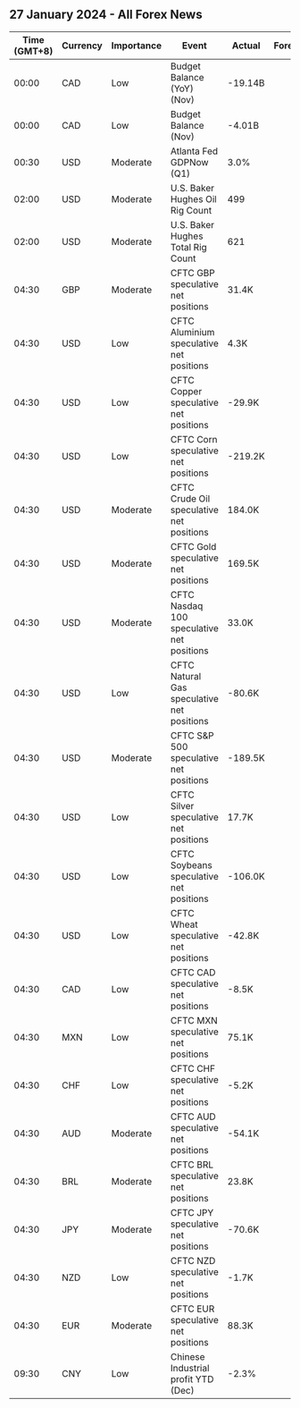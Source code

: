 ## 27 January 2024 - All Forex News

| Time (GMT+8) | Currency | Importance | Event | Actual | Forecast | Previous |
|------|----------|------------|-------|--------|----------|----------|
| 00:00 | CAD | Low | Budget Balance (YoY) (Nov) | -19.14B |  | -15.13B |
| 00:00 | CAD | Low | Budget Balance (Nov) | -4.01B |  | -6.96B |
| 00:30 | USD | Moderate | Atlanta Fed GDPNow (Q1) | 3.0% |  |  |
| 02:00 | USD | Moderate | U.S. Baker Hughes Oil Rig Count | 499 |  | 497 |
| 02:00 | USD | Moderate | U.S. Baker Hughes Total Rig Count | 621 |  | 620 |
| 04:30 | GBP | Moderate | CFTC GBP speculative net positions | 31.4K |  | 30.9K |
| 04:30 | USD | Low | CFTC Aluminium speculative net positions | 4.3K |  | 5.3K |
| 04:30 | USD | Low | CFTC Copper speculative net positions | -29.9K |  | -25.3K |
| 04:30 | USD | Low | CFTC Corn speculative net positions | -219.2K |  | -220.0K |
| 04:30 | USD | Moderate | CFTC Crude Oil speculative net positions | 184.0K |  | 162.0K |
| 04:30 | USD | Moderate | CFTC Gold speculative net positions | 169.5K |  | 179.9K |
| 04:30 | USD | Moderate | CFTC Nasdaq 100 speculative net positions | 33.0K |  | 36.6K |
| 04:30 | USD | Low | CFTC Natural Gas speculative net positions | -80.6K |  | -56.5K |
| 04:30 | USD | Moderate | CFTC S&P 500 speculative net positions | -189.5K |  | -169.2K |
| 04:30 | USD | Low | CFTC Silver speculative net positions | 17.7K |  | 25.6K |
| 04:30 | USD | Low | CFTC Soybeans speculative net positions | -106.0K |  | -93.7K |
| 04:30 | USD | Low | CFTC Wheat speculative net positions | -42.8K |  | -46.6K |
| 04:30 | CAD | Low | CFTC CAD speculative net positions | -8.5K |  | -13.4K |
| 04:30 | MXN | Low | CFTC MXN speculative net positions | 75.1K |  | 81.6K |
| 04:30 | CHF | Low | CFTC CHF speculative net positions | -5.2K |  | -3.7K |
| 04:30 | AUD | Moderate | CFTC AUD speculative net positions | -54.1K |  | -47.9K |
| 04:30 | BRL | Moderate | CFTC BRL speculative net positions | 23.8K |  | 24.7K |
| 04:30 | JPY | Moderate | CFTC JPY speculative net positions | -70.6K |  | -56.6K |
| 04:30 | NZD | Low | CFTC NZD speculative net positions | -1.7K |  | -2.9K |
| 04:30 | EUR | Moderate | CFTC EUR speculative net positions | 88.3K |  | 104.1K |
| 09:30 | CNY | Low | Chinese Industrial profit YTD (Dec) | -2.3% |  | -4.4% |

